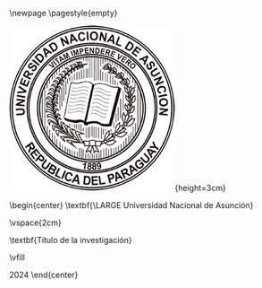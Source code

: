 \newpage
\pagestyle{empty}

![](./format/crest.png){height=3cm}

\begin{center}
\textbf{\LARGE Universidad Nacional de Asunción}

\vspace{2cm}

\textbf{Título de la investigación}

\vfill

2024
\end{center}
